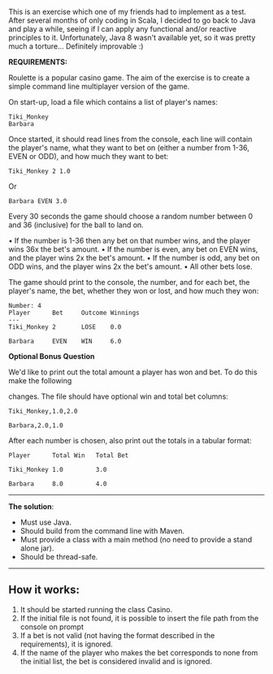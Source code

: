 This is an exercise which one of my friends had to implement as a test. After several months of only
coding in Scala, I decided to go back to Java and play a while, seeing if I can apply any
functional and/or reactive principles to it. Unfortunately, Java 8 wasn't available yet, so it was
pretty much a torture... Definitely improvable :)

**REQUIREMENTS:**


Roulette is a popular casino game. The aim of the exercise is to create a simple command line
multiplayer version of the game.

On start-up, load a file which contains a list of player's names:
```
Tiki_Monkey
Barbara
```

Once started, it should read lines from the console, each line will contain the player's name, what
they want to bet on (either a number from 1-36, EVEN or ODD), and how much they want to bet:

`Tiki_Monkey 2 1.0`

Or

`Barbara EVEN 3.0`

Every 30 seconds the game should choose a random number between 0 and 36 (inclusive) for
the ball to land on.

• If the number is 1-36 then any bet on that number wins, and the player wins 36x the bet's amount.
• If the number is even, any bet on EVEN wins, and the player wins 2x the bet's amount.
• If the number is odd, any bet on ODD wins, and the player wins 2x the bet's amount.
• All other bets lose.

The game should print to the console, the number, and for each bet, the player's name, the bet,
whether they won or lost, and how much they won:

```
Number: 4
Player      Bet     Outcome Winnings
---
Tiki_Monkey 2       LOSE    0.0

Barbara     EVEN    WIN     6.0
```

**Optional Bonus Question**

We'd like to print out the total amount a player has won and bet. To do this make the following

changes. The file should have optional win and total bet columns:
```
Tiki_Monkey,1.0,2.0

Barbara,2.0,1.0
```

After each number is chosen, also print out the totals in a tabular format:
```
Player      Total Win   Total Bet

Tiki_Monkey 1.0         3.0

Barbara     8.0         4.0
```

---

**The solution**:

* Must use Java.
* Should build from the command line with Maven.
* Must provide a class with a main method (no need to provide a stand alone jar). 
* Should be thread-safe.

---


How it works:
------------

1. It should be started running the class Casino.
2. If the initial file is not found, it is possible to insert the file path from the console on prompt
3. If a bet is not valid (not having the format described in the requirements), it is ignored.
4. If the name of the player who makes the bet corresponds to none from the initial list,
the bet is considered invalid and is ignored.

